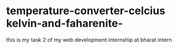 # temperature-converter-celcius kelvin-and-faharenite-
this is my task 2 of my web development internship at bharat intern
